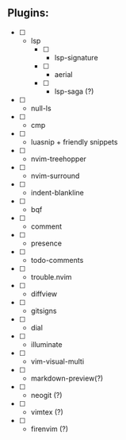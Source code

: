 ## Plugins:

* [ ] - lsp
    * [ ] - lsp-signature
    * [ ] - aerial
    * [ ] - lsp-saga (?)
* [ ] - null-ls
* [ ] - cmp
* [ ] - luasnip + friendly snippets
* [ ] - nvim-treehopper
* [ ] - nvim-surround
* [ ] - indent-blankline
* [ ] - bqf
* [ ] - comment
* [ ] - presence
* [ ] - todo-comments
* [ ] - trouble.nvim
* [ ] - diffview
* [ ] - gitsigns
* [ ] - dial
* [ ] - illuminate
* [ ] - vim-visual-multi
* [ ] - markdown-preview(?)
* [ ] - neogit (?)
* [ ] - vimtex (?)
* [ ] - firenvim (?)
